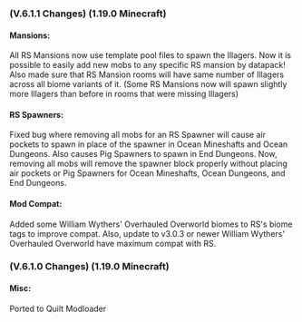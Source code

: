 ### **(V.6.1.1 Changes) (1.19.0 Minecraft)**

#### Mansions:
All RS Mansions now use template pool files to spawn the Illagers.
 Now it is possible to easily add new mobs to any specific RS mansion by datapack!
 Also made sure that RS Mansion rooms will have same number of Illagers across all biome variants of it.
 (Some RS Mansions now will spawn slightly more Illagers than before in rooms that were missing Illagers)

#### RS Spawners:
Fixed bug where removing all mobs for an RS Spawner will cause air pockets to spawn in place of the spawner in
 Ocean Mineshafts and Ocean Dungeons. Also causes Pig Spawners to spawn in End Dungeons.
 Now, removing all mobs will remove the spawner block properly without placing air pockets or Pig Spawners
 for Ocean Mineshafts, Ocean Dungeons, and End Dungeons.

#### Mod Compat:
Added some William Wythers' Overhauled Overworld biomes to RS's biome tags to improve compat.
 Also, update to v3.0.3 or newer William Wythers' Overhauled Overworld have maximum compat with RS.


### **(V.6.1.0 Changes) (1.19.0 Minecraft)**

#### Misc:
Ported to Quilt Modloader